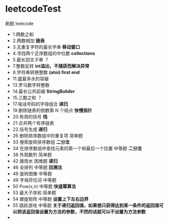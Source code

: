 # leetcodeTest
刷题 leetcode
* 1.两数之和
* 2.两数相加 **链表**
* 3.无重复字符的最长字串 **移动窗口**
* 4.寻找两个正序数组的中位数 **collections**
* 5.最长回文子串 ？
* 7.整数反转 **int溢出，不捕获而解决异常**
* 8.字符串转换整数 **(atoi) first end**
* 11.盛最多水的容器
* 13.罗马数字转整数 
* 14.最长公共前缀 **StringBulider**
* 15.三数之和 ？
* 17.电话号码的字母组合 **递归**
* 19.删除链表的倒数第 N 个结点 **快慢指针**
* 20.有效的括号 **栈**
* 21.合并两个有序链表
* 22.括号生成 **递归**
* 26 删除排序数组中的重复项 简单题
* 33 搜索旋转排序数组 **二分法**
* 34 在排序数组中查找元素的第一个和最后一个位置 中等题 **二分法**
* 38 外观数列 简单题
* 42 接雨水 困难题 **递归**
* 46 全排列 中等题 **回溯法**
* 48 旋转图像 中等题 
* 49 字母异位词 中等题
* 50 Pow(x,n) 中等题 **快速幂算法**
* 53 最大子序和 简单题
* 54 螺旋矩阵 中等题 **设置上下左右边界**
* 55 跳跃游戏 中等题 **关于递归返回值，如果想只获得达到某一条件的返回值可以把该返回值设置为方法的参数，不然的话就可以不设置为方法参数**
* 
